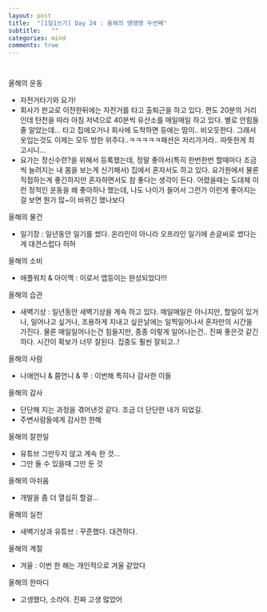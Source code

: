 ```yaml
---
layout: post
title:  "[1일1쓰기] Day 24 : 올해의 땡땡땡 두번째"
subtitle:   ""
categories: mind
comments: true
---
```




 ` `

올해의 운동

* 자전거타기와 요가!
* 회사가 판교로 이전한뒤에는 자전거를 타고 출퇴근을 하고 있다. 편도 20분의 거리인데 탄천을 따라 아침 저녁으로 40분씩 유산소를 매일매일 하고 있다. 별로 안힘들줄 알았는데... 타고 집에오거나 회사에 도착하면 등에는 땀이.. 비오듯한다. 그래서 옷입는것도 이제는 모두 방한 위주다..ㅋㅋㅋㅋㅋ패션은 저리가거라.. 따뜻한게 최고시니...
* 요가는 정신수련?을 위해서 등록했는데, 정말 좋아서(특히 한번한번 할때마다 조금씩 늘려지는 내 몸을 보는게 신기해서) 집에서 혼자서도 하고 있다. 요가원에서 물론 직접하는게 좋긴하지만 혼자하면서도 참 좋다는 생각이 든다. 어렸을때는 도대체 이런 정적인 운동을 왜 좋아하나 했는데, 나도 나이가 들어서 그런가 이런게 좋아지는걸 보면 뭔가 많~이 바뀌긴 했나보다

올해의 물건

* 일기장 : 일년동안 일기를 썼다. 온라인이 아니라 오프라인 일기에 손글씨로 썼다는게 대견스럽다 허허

올해의 소비

* 애플워치 & 아이맥 : 이로서 앱등이는 완성되었다!!!

올해의 습관

* 새벽기상 : 일년동안 새벽기상을 계속 하고 있다. 매일매일은 아니지만, 할일이 있거나, 일어나고 싶거나, 조용하게 지내고 싶은날에는 일찍일어나서 혼자만의 시간을 가진다. 물론 매일일어나는건 힘들지만, 종종 이렇게 일어나는건.. 진짜 좋은것 같긴하다. 시간이 확보가 너무 잘된다. 집중도 훨씬 잘되고..!

올해의 사람 

* 나애언니 & 쭘언니 & 쭈 : 이번해 특히나 감사한 이들

올해의 감사

* 단단해 지는 과정을 겪어낸것 같다. 조금 더 단단한 내가 되었길. 
* 주변사람들에게 감사한 한해

올해의 잘한일

* 유튜브 그만두지 않고 계속 한 것...
* 그만 둘 수 있을때 그만 둔 것

올해의 아쉬움

* 개발을 좀 더 열심히 할걸...

올해의 실천

* 새벽기상과 유튜브 : 꾸준했다. 대견하다. 

올해의 계절

* 겨울 : 이번 한 해는 개인적으로 겨울 같았다

올해의 한마디

* 고생했다, 소라야. 진짜 고생 많았어









